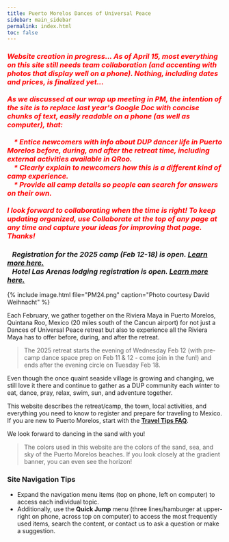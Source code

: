```yaml
---
title: Puerto Morelos Dances of Universal Peace
sidebar: main_sidebar
permalink: index.html
toc: false
---
```


### <span style="color:red">*Website creation in progress... As of April 15, most everything on this site still needs team collaboration (and accenting with photos that display well on a phone). Nothing, **including dates and prices**, is finalized yet...<br><br>As we discussed at our wrap up meeting in PM, the intention of the site is to replace last year's Google Doc with concise chunks of text, easily readable on a phone (as well as computer), that:<br><br>&nbsp;&nbsp;&nbsp; * Entice newcomers with info about DUP dancer life in Puerto Morelos before, during, and after the retreat time, including external activities available in QRoo.<br>&nbsp;&nbsp;&nbsp; * Clearly explain to newcomers how this is a different kind of camp experience.<br>&nbsp;&nbsp;&nbsp; * Provide all camp details so people can search for answers on their own.<br><br>I look forward to collaborating when the time is right! To keep updating organized, use **Collaborate** at the top of any page at any time and capture your ideas for improving that page. Thanks!*</span>

### ***&nbsp;&nbsp;&nbsp;Registration for the 2025 camp (Feb 12-18) is open. [Learn more here.](pages/register.md)***<br>***&nbsp;&nbsp;&nbsp;Hotel Las Arenas lodging registration is open. [Learn more here.](pages/booking-las-arenas.md)***

{% include image.html file="PM24.png" caption="Photo courtesy David Weihnacht" %}

Each February, we gather together on the Riviera Maya in Puerto Morelos, Quintana Roo, Mexico (20 miles south of the Cancun airport) for not just a Dances of Universal Peace retreat but also to experience all the Riviera Maya has to offer before, during, and after the retreat.

> The 2025 retreat starts the evening of Wednesday Feb 12 (with pre-camp dance space prep on Feb 11 & 12 - come join in the fun!) and ends after the evening circle on Tuesday Feb 18.

Even though the once quaint seaside village is growing and changing, we still love it there and continue to gather as a DUP community each winter to eat, dance, pray, relax, swim, sun, and adventure together.

This website describes the retreat/camp, the town, local activities, and everything you need to know to register and prepare for traveling to Mexico. If you are new to Puerto Morelos, start with the [**Travel Tips FAQ**](pages/travel-tips-faq.md).

We look forward to dancing in the sand with you!

> The colors used in this website are the colors of the sand, sea, and sky of the Puerto Morelos beaches. If you look closely at the gradient banner, you can even see the horizon!

### Site Navigation Tips
* Expand the navigation menu items (top on phone, left on computer) to access each individual topic.
* Additionally, use the **Quick Jump** menu (three lines/hamburger at upper-right on phone, across top on computer) to access the most frequently used items, search the content, or contact us to ask a question or make a suggestion.
